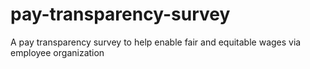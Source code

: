 # pay-transparency-survey
A pay transparency survey to help enable fair and equitable wages via employee organization
